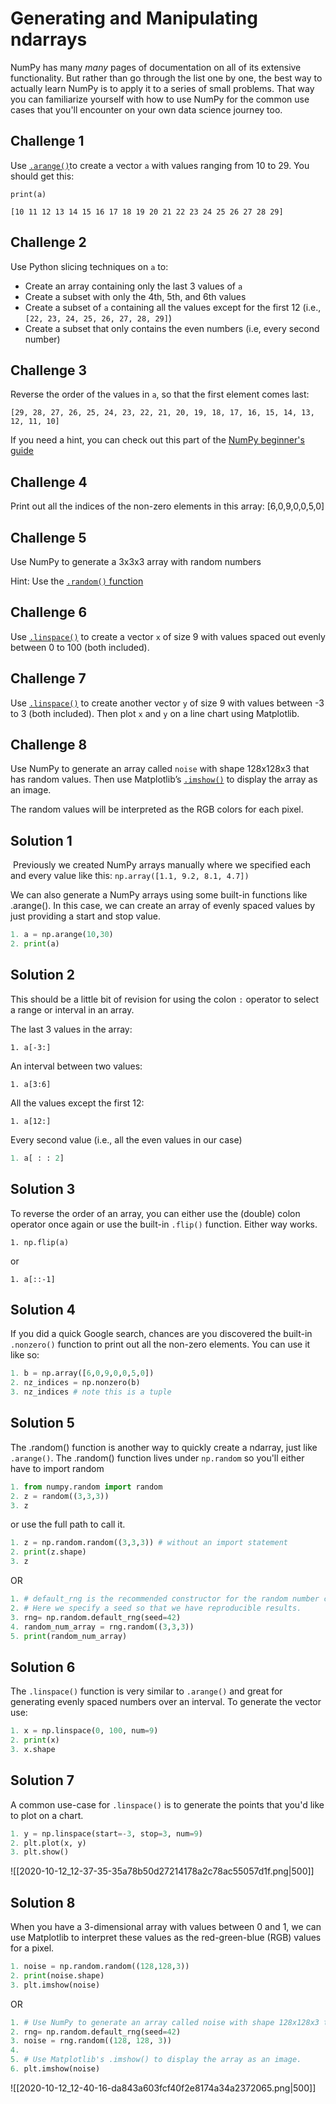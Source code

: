 # Generating and Manipulating ndarrays

NumPy has many _many_ pages of documentation on all of its extensive functionality. But rather than go through the list one by one, the best way to actually learn NumPy is to apply it to a series of small problems. That way you can familiarize yourself with how to use NumPy for the common use cases that you'll encounter on your own data science journey too.

## Challenge 1

Use [`.arange()`](https://numpy.org/devdocs/reference/generated/numpy.arange.html)to create a vector `a` with values ranging from 10 to 29. You should get this:

`print(a)`

`[10 11 12 13 14 15 16 17 18 19 20 21 22 23 24 25 26 27 28 29]`

## Challenge 2

Use Python slicing techniques on `a` to:

- Create an array containing only the last 3 values of `a`
- Create a subset with only the 4th, 5th, and 6th values
- Create a subset of `a` containing all the values except for the first 12 (i.e., `[22, 23, 24, 25, 26, 27, 28, 29]`)
- Create a subset that only contains the even numbers (i.e, every second number)

## Challenge 3

Reverse the order of the values in `a`, so that the first element comes last:

`[29, 28, 27, 26, 25, 24, 23, 22, 21, 20, 19, 18, 17, 16, 15, 14, 13, 12, 11, 10]`

If you need a hint, you can check out this part of the [NumPy beginner's guide](https://numpy.org/devdocs/user/absolute_beginners.html#how-to-reverse-an-array)

## Challenge 4

Print out all the indices of the non-zero elements in this array: [6,0,9,0,0,5,0]

## Challenge 5

Use NumPy to generate a 3x3x3 array with random numbers

Hint: Use the [`.random()` function](https://numpy.org/doc/stable/reference/random/index.html?highlight=random#module-numpy.random)

## Challenge 6

Use [`.linspace()`](https://numpy.org/doc/stable/reference/generated/numpy.linspace.html) to create a vector `x` of size 9 with values spaced out evenly between 0 to 100 (both included).

## Challenge 7

Use [`.linspace()`](https://numpy.org/doc/stable/reference/generated/numpy.linspace.html) to create another vector `y` of size 9 with values between -3 to 3 (both included). Then plot `x` and `y` on a line chart using Matplotlib.

## Challenge 8

Use NumPy to generate an array called `noise` with shape 128x128x3 that has random values. Then use Matplotlib’s [`.imshow()`](https://matplotlib.org/3.1.1/api/_as_gen/matplotlib.pyplot.imshow.html) to display the array as an image.

The random values will be interpreted as the RGB colors for each pixel.

## Solution 1

 Previously we created NumPy arrays manually where we specified each and every value like this: `np.array([1.1, 9.2, 8.1, 4.7])`

We can also generate a NumPy arrays using some built-in functions like .arange(). In this case, we can create an array of evenly spaced values by just providing a start and stop value.

```python
1. a = np.arange(10,30)
2. print(a)
```

## Solution 2

This should be a little bit of revision for using the colon `:` operator to select a range or interval in an array.

The last 3 values in the array:

`1. a[-3:]`

An interval between two values:

`1. a[3:6]`

All the values except the first 12:

`1. a[12:]`

Every second value (i.e., all the even values in our case)

```python
1. a[ : : 2]
```

## Solution 3

To reverse the order of an array, you can either use the (double) colon operator once again or use the built-in `.flip()` function. Either way works.

`1. np.flip(a)`

or

`1. a[::-1]`

## Solution 4

If you did a quick Google search, chances are you discovered the built-in `.nonzero()` function to print out all the non-zero elements. You can use it like so:

```python
1. b = np.array([6,0,9,0,0,5,0])
2. nz_indices = np.nonzero(b)
3. nz_indices # note this is a tuple
```

## Solution 5

The .random() function is another way to quickly create a ndarray, just like `.arange()`. The .random() function lives under `np.random` so you'll either have to import random

```python
1. from numpy.random import random
2. z = random((3,3,3))
3. z
```

or use the full path to call it.

```python
1. z = np.random.random((3,3,3)) # without an import statement
2. print(z.shape)
3. z
```

OR

```python
1. # default_rng is the recommended constructor for the random number class Generator.
2. # Here we specify a seed so that we have reproducible results.
3. rng= np.random.default_rng(seed=42)
4. random_num_array = rng.random((3,3,3))
5. print(random_num_array)
```

## Solution 6

The `.linspace()` function is very similar to `.arange()` and great for generating evenly spaced numbers over an interval. To generate the vector use:

```python
1. x = np.linspace(0, 100, num=9)
2. print(x)
3. x.shape
```

## Solution 7

A common use-case for `.linspace()` is to generate the points that you'd like to plot on a chart.

```python
1. y = np.linspace(start=-3, stop=3, num=9)
2. plt.plot(x, y)
3. plt.show()
```

![[2020-10-12_12-37-35-35a78b50d27214178a2c78ac55057d1f.png|500]]

## Solution 8

When you have a 3-dimensional array with values between 0 and 1, we can use Matplotlib to interpret these values as the red-green-blue (RGB) values for a pixel.

```python
1. noise = np.random.random((128,128,3))
2. print(noise.shape)
3. plt.imshow(noise)
```

OR 

```python
1. # Use NumPy to generate an array called noise with shape 128x128x3 that has random values.
2. rng= np.random.default_rng(seed=42)
3. noise = rng.random((128, 128, 3))
4. 
5. # Use Matplotlib's .imshow() to display the array as an image.
6. plt.imshow(noise)
```

![[2020-10-12_12-40-16-da843a603fcf40f2e8174a34a2372065.png|500]]